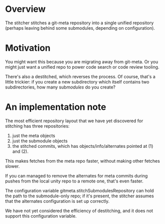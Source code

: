 <!--
    Copyright (c) 2021, Two Sigma Open Source
    All rights reserved.

    Redistribution and use in source and binary forms, with or without
    modification, are permitted provided that the following conditions are met:

    * Redistributions of source code must retain the above copyright notice,
      this list of conditions and the following disclaimer.

    * Redistributions in binary form must reproduce the above copyright notice,
      this list of conditions and the following disclaimer in the documentation
      and/or other materials provided with the distribution.

    * Neither the name of git-meta nor the names of its
      contributors may be used to endorse or promote products derived from
      this software without specific prior written permission.

    THIS SOFTWARE IS PROVIDED BY THE COPYRIGHT HOLDERS AND CONTRIBUTORS "AS IS"
    AND ANY EXPRESS OR IMPLIED WARRANTIES, INCLUDING, BUT NOT LIMITED TO, THE
    IMPLIED WARRANTIES OF MERCHANTABILITY AND FITNESS FOR A PARTICULAR PURPOSE
    ARE DISCLAIMED. IN NO EVENT SHALL THE COPYRIGHT HOLDER OR CONTRIBUTORS BE
    LIABLE FOR ANY DIRECT, INDIRECT, INCIDENTAL, SPECIAL, EXEMPLARY, OR
    CONSEQUENTIAL DAMAGES (INCLUDING, BUT NOT LIMITED TO, PROCUREMENT OF
    SUBSTITUTE GOODS OR SERVICES; LOSS OF USE, DATA, OR PROFITS; OR BUSINESS
    INTERRUPTION) HOWEVER CAUSED AND ON ANY THEORY OF LIABILITY, WHETHER IN
    CONTRACT, STRICT LIABILITY, OR TORT (INCLUDING NEGLIGENCE OR OTHERWISE)
    ARISING IN ANY WAY OUT OF THE USE OF THIS SOFTWARE, EVEN IF ADVISED OF THE
    POSSIBILITY OF SUCH DAMAGE.
-->

# Overview

The stitcher stitches a git-meta repository into a single unified
repository (perhaps leaving behind some submodules, depending on
configuration).

# Motivation

You might want this because you are migrating away from git-meta.  Or
you might just want a unified repo to power code search or code review
tooling.

There's also a destitched, which reverses the process.  Of course,
that's a little trickier: if you create a new subdirectory which
itself contains two subdirectories, how many sub*modules* do you
create?

# An implementation note

The most efficient repository layout that we have yet discovered for
stitching has three repositories:
1. just the meta objects
2. just the submodule objects
3. the stitched commits, which has objects/info/alternates pointed at
(1) and (2).

This makes fetches from the meta repo faster, without making other
fetches slower.

If you can managed to remove the alternates for meta commits during
pushes from the local unity repo to a remote one, that's even faster.

The configuration variable gitmeta.stitchSubmodulesRepository can hold
the path to the submodule-only repo; if it's present, the stitcher
assumes that the alternates configuration is set up correctly.

We have not yet considered the efficiency of destitching, and it does
not support this configuration variable.
